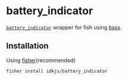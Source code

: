 # battery_indicator

[`battery_indicator`](https://github.com/peterpme/dotfiles/blob/master/bin/battery_indicator) wrapper for fish using [bass](https://github.com/edc/bass).

## Installation

Using [fisher](https://github.com/jorgebucaran/fisher)(recommended)

```
fisher install idkjs/battery_indicator
```

